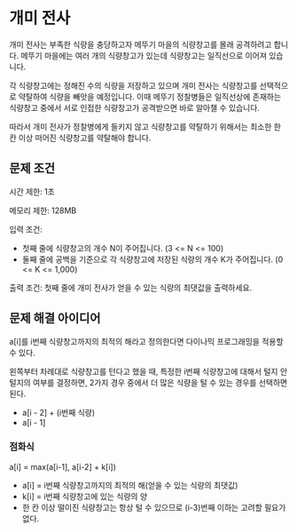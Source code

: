 # 개미 전사

개미 전사는 부족한 식량을 충당하고자 메뚜기 마을의 식량창고를 몰래 공격하려고 합니다.
메뚜기 마을에는 여러 개의 식량창고가 있는데 식량창고는 일직선으로 이어져 있습니다.

각 식량창고에는 정해진 수의 식량을 저장하고 있으며 개미 전사는 식량창고를 선택적으로 약탈하여 식량을 빼앗을 예정입니다.
이때 메뚜기 정찰병들은 일직선상에 존재하는 식량창고 중에서 서로 인접한 식량창고가 공격받으면 바로 알아챌 수 있습니다.

따라서 개미 전사가 정찰병에게 들키지 않고 식량창고를 약탈하기 위해서는 최소한 한 칸 이상 떠어진 식량창고를 약탈해야 합니다.

## 문제 조건

시간 제한: 1초

메모리 제한: 128MB

입력 조건:

- 첫째 줄에 식량창고의 개수 N이 주어집니다. (3 <= N <= 100)
- 둘째 줄에 공백을 기준으로 각 식량창고에 저장된 식량의 개수 K가 주어집니다. (0 <= K <= 1,000)

출력 조건: 첫째 줄에 개미 전사가 얻을 수 있는 식량의 최댓값을 출력하세요.

## 문제 해결 아이디어

a[i]를 i번째 식량창고까지의 최적의 해라고 정의한다면 다이나믹 프로그래밍을 적용할 수 있다.

왼쪽부터 차례대로 식량창고를 턴다고 했을 때, 특정한 i번째 식량창고에 대해서 털지 안털지의 여부를 결정하면, 2가지 경우 중에서 더 많은 식량을 털 수 있는 경우를 선택하면 된다.

- a[i - 2] + (i번째 식량)
- a[i - 1]

### 점화식

a[i] = max(a[i-1], a[i-2] + k[i])

- a[i] = i번째 식량창고까지의 최적의 해(얻을 수 있는 식량의 최댓값)
- k[i] = i번째 식량창고에 있는 식량의 양
- 한 칸 이상 떨이진 식량창고는 항상 털 수 있으므로 (i-3)번째 이하는 고려할 필요가 없다.
